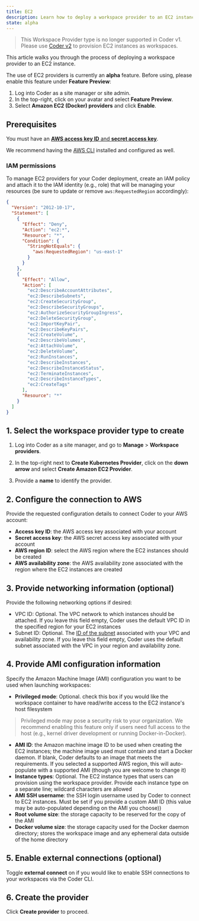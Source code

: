 ```yaml
---
title: EC2
description: Learn how to deploy a workspace provider to an EC2 instance.
state: alpha
---
```


> This Workspace Provider type is no longer supported in Coder v1. Please use
> [Coder v2](https://coder.com/docs/coder-oss/latest) to provision EC2 instances
> as workspaces.

This article walks you through the process of deploying a workspace provider to
an EC2 instance.

The use of EC2 providers is currently an **alpha** feature. Before using, please
enable this feature under **Feature Preview**:

1. Log into Coder as a site manager or site admin.
1. In the top-right, click on your avatar and select **Feature Preview**.
1. Select **Amazon EC2 (Docker) providers** and click **Enable**.

## Prerequisites

You must have an
[**AWS access key ID** and **secret access key**](https://docs.aws.amazon.com/general/latest/gr/aws-sec-cred-types.html#access-keys-and-secret-access-keys).

We recommend having the [AWS CLI](https://aws.amazon.com/cli/) installed and
configured as well.

### IAM permissions

To manage EC2 providers for your Coder deployment, create an IAM policy and
attach it to the IAM identity (e.g., role) that will be managing your resources
(be sure to update or remove `aws:RequestedRegion` accordingly):

```json
{
  "Version": "2012-10-17",
  "Statement": [
    {
      "Effect": "Deny",
      "Action": "ec2:*",
      "Resource": "*",
      "Condition": {
        "StringNotEquals": {
          "aws:RequestedRegion": "us-east-1"
        }
      }
    },
    {
      "Effect": "Allow",
      "Action": [
        "ec2:DescribeAccountAttributes",
        "ec2:DescribeSubnets",
        "ec2:CreateSecurityGroup",
        "ec2:DescribeSecurityGroups",
        "ec2:AuthorizeSecurityGroupIngress",
        "ec2:DeleteSecurityGroup",
        "ec2:ImportKeyPair",
        "ec2:DescribeKeyPairs",
        "ec2:CreateVolume",
        "ec2:DescribeVolumes",
        "ec2:AttachVolume",
        "ec2:DeleteVolume",
        "ec2:RunInstances",
        "ec2:DescribeInstances",
        "ec2:DescribeInstanceStatus",
        "ec2:TerminateInstances",
        "ec2:DescribeInstanceTypes",
        "ec2:CreateTags"
      ],
      "Resource": "*"
    }
  ]
}
```

## 1. Select the workspace provider type to create

1. Log into Coder as a site manager, and go to **Manage** > **Workspace
   providers**.

1. In the top-right next to **Create Kubernetes Provider**, click on the **down
   arrow** and select **Create Amazon EC2 Provider**.

1. Provide a **name** to identify the provider.

## 2. Configure the connection to AWS

Provide the requested configuration details to connect Coder to your AWS
account:

- **Access key ID**: the AWS access key associated with your account
- **Secret access key**: the AWS secret access key associated with your account
- **AWS region ID**: select the AWS region where the EC2 instances should be
  created
- **AWS availability zone**: the AWS availability zone associated with the
  region where the EC2 instances are created

## 3. Provide networking information (optional)

Provide the following networking options if desired:

- VPC ID: Optional. The VPC network to which instances should be attached. If
  you leave this field empty, Coder uses the default VPC ID in the specified
  region for your EC2 instances
- Subnet ID: Optional. The
  [ID of the subnet](https://docs.aws.amazon.com/managedservices/latest/userguide/find-subnet.html)
  associated with your VPC and availability zone. If you leave this field empty,
  Coder uses the default subnet associated with the VPC in your region and
  availability zone.

## 4. Provide AMI configuration information

Specify the Amazon Machine Image (AMI) configuration you want to be used when
launching workspaces:

- **Privileged mode**: Optional. check this box if you would like the workspace
  container to have read/write access to the EC2 instance's host filesystem

> Privileged mode may pose a security risk to your organization. We recommend
> enabling this feature only if users need full access to the host (e.g., kernel
> driver development or running Docker-in-Docker).

- **AMI ID**: the Amazon machine image ID to be used when creating the EC2
  instances; the machine image used must contain and start a Docker daemon. If
  blank, Coder defaults to an image that meets the requirements. If you selected
  a supported AWS region, this will auto-populate with a supported AMI (though
  you are welcome to change it)
- **Instance types**: Optional. The EC2 instance types that users can provision
  using the workspace provider. Provide each instance type on a separate line;
  wildcard characters are allowed
- **AMI SSH username**: the SSH login username used by Coder to connect to EC2
  instances. Must be set if you provide a custom AMI ID (this value may be
  auto-populated depending on the AMI you choose))
- **Root volume size**: the storage capacity to be reserved for the copy of the
  AMI
- **Docker volume size**: the storage capacity used for the Docker daemon
  directory; stores the workspace image and any ephemeral data outside of the
  home directory

## 5. Enable external connections (optional)

Toggle **external connect** on if you would like to enable SSH connections to
your workspaces via the Coder CLI.

## 6. Create the provider

Click **Create provider** to proceed.
